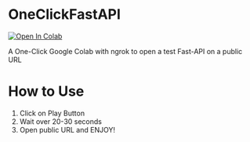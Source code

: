 # OneClickFastAPI

<a target="_blank" href="https://colab.research.google.com/github/soykhaler/OneClickFastAPI">
  <img src="https://colab.research.google.com/assets/colab-badge.svg" alt="Open In Colab"/>
</a>


A One-Click Google Colab with ngrok to open a test Fast-API on a public URL


# How to Use

1. Click on Play Button
2. Wait over 20-30 seconds
3. Open public URL and ENJOY!


